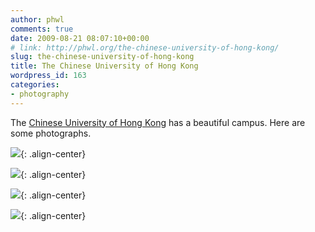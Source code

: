 ```yaml
---
author: phwl
comments: true
date: 2009-08-21 08:07:10+00:00
# link: http://phwl.org/the-chinese-university-of-hong-kong/
slug: the-chinese-university-of-hong-kong
title: The Chinese University of Hong Kong
wordpress_id: 163
categories:
- photography
---
```


The [Chinese University of Hong Kong](http://www.cuhk.edu.hk) has a beautiful campus. Here are some photographs.

![](http://www.phwl.org/wp-content/uploads/2009/08/3732055986_9e2fbe4220.jpg){: .align-center}
<!-- more -->

![](http://www.phwl.org/wp-content/uploads/2009/08/3842373966_99aa48fe22.jpg){: .align-center}

![](http://www.phwl.org/wp-content/uploads/2009/08/3841481579_d9cb7449e2.jpg){: .align-center}

![](http://www.phwl.org/wp-content/uploads/2009/08/3841565079_14947ff00d.jpg){: .align-center}








